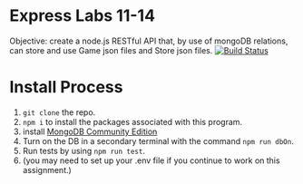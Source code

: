 # Express Labs 11-14
Objective: create a node.js RESTful API that, by use of mongoDB relations, can store and use Game json files and Store json files.
[![Build Status](https://travis-ci.com/diego-ramos130/11-express-new-repo.svg?branch=14)](https://travis-ci.com/diego-ramos130/11-express-new-repo)

# Install Process
1. `git clone` the repo. 
2. `npm i` to install the packages associated with this program.
3. install [MongoDB Community Edition](https://www.mongodb.com/download-center)
4. Turn on the DB in a secondary terminal with the command `npm run dbOn`.
5. Run tests by using `npm run test`.
6. (you may need to set up your .env file if you continue to work on this assignment.)

